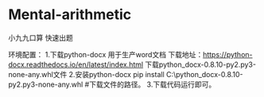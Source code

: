 # Mental-arithmetic
小九九口算 快速出题

环境配置：
1.下载python-docx 用于生产word文档
  下载地址：https://python-docx.readthedocs.io/en/latest/index.html 
  下载python_docx-0.8.10-py2.py3-none-any.whl文件
2.安装python-docx
   pip install C:\python_docx-0.8.10-py2.py3-none-any.whl   #下载文件的路径。
3.下载代码运行即可。
  
